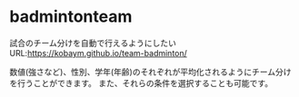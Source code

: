 # badmintonteam
試合のチーム分けを自動で行えるようにしたい
URL:https://kobaym.github.io/team-badminton/

数値(強さなど)、性別、学年(年齢)のそれぞれが平均化されるようにチーム分けを行うことができます。
また、それらの条件を選択することも可能です。
